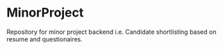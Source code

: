 # MinorProject
Repository for minor project backend i.e. Candidate shortlisting based on resume and questionaires.
